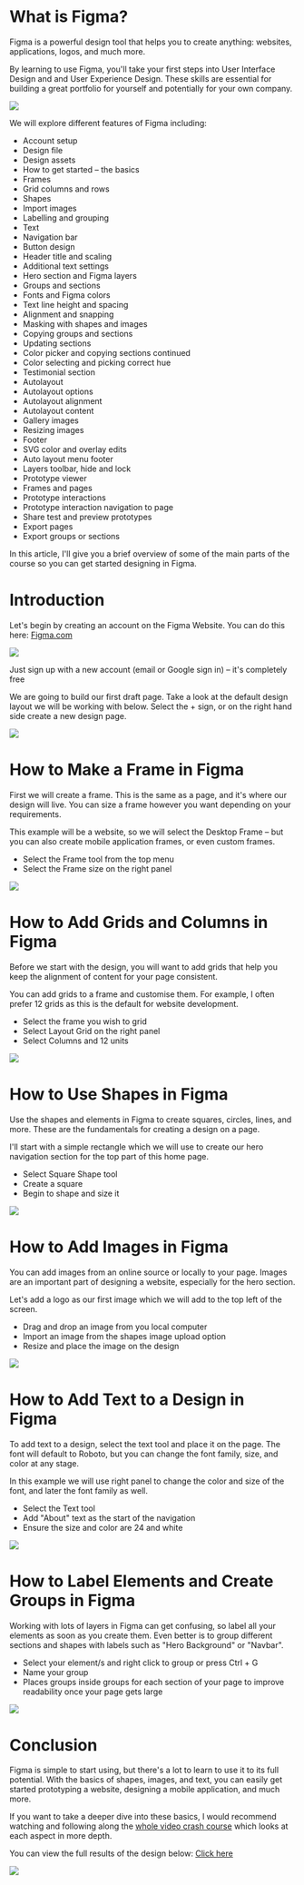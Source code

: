 
# What is Figma?

Figma is a powerful design tool that helps you to create anything: websites, applications, logos, and much more.

By learning to use Figma, you'll take your first steps into User Interface Design and and User Experience Design. These skills are essential for building a great portfolio for yourself and potentially for your own company.

<img src="/Library/Figma/Figma-Assets/figma.jpg">


We will explore different features of Figma including:

- Account setup
- Design file
- Design assets
- How to get started – the basics
- Frames
- Grid columns and rows
- Shapes
- Import images
- Labelling and grouping
- Text
- Navigation bar
- Button design
- Header title and scaling
- Additional text settings
- Hero section and Figma layers
- Groups and sections
- Fonts and Figma colors
- Text line height and spacing
- Alignment and snapping
- Masking with shapes and images
- Copying groups and sections
- Updating sections
- Color picker and copying sections continued
- Color selecting and picking correct hue
- Testimonial section
- Autolayout
- Autolayout options
- Autolayout alignment
- Autolayout content
- Gallery images
- Resizing images
- Footer
- SVG color and overlay edits
- Auto layout menu footer
- Layers toolbar, hide and lock
- Prototype viewer
- Frames and pages
- Prototype interactions
- Prototype interaction navigation to page
- Share test and preview prototypes
- Export pages
- Export groups or sections

In this article, I'll give you a brief overview of some of the main parts of the course so you can get started designing in Figma.


# Introduction

Let's begin by creating an account on the Figma Website. You can do this here: <a href="https://www.figma.com/files/recent?fuid=972406323692966114" target="_blank">Figma.com</a>

<img src="/Library/Figma/Figma-Assets/figma1.gif">

Just sign up with a new account (email or Google sign in) – it's completely free

We are going to build our first draft page. Take a look at the default design layout we will be working with below. Select the + sign, or on the right hand side create a new design page.

<img src="/Library/Figma/Figma-Assets/figma2.gif">

# How to Make a Frame in Figma

First we will create a frame. This is the same as a page, and it's where our design will live. You can size a frame however you want depending on your requirements.

This example will be a website, so we will select the Desktop Frame – but you can also create mobile application frames, or even custom frames.

- Select the Frame tool from the top menu
- Select the Frame size on the right panel

<img src="/Library/Figma/Figma-Assets/figma3.gif" >

# How to Add Grids and Columns in Figma

Before we start with the design, you will want to add grids that help you keep the alignment of content for your page consistent.

You can add grids to a frame and customise them. For example, I often prefer 12 grids as this is the default for website development.

- Select the frame you wish to grid
- Select Layout Grid on the right panel
- Select Columns and 12 units

<img src="/Library/Figma/Figma-Assets/figma4.gif" >


# How to Use Shapes in Figma

Use the shapes and elements in Figma to create squares, circles, lines, and more. These are the fundamentals for creating a design on a page.

I'll start with a simple rectangle which we will use to create our hero navigation section for the top part of this home page.

- Select Square Shape tool
- Create a square
- Begin to shape and size it


<img src="/Library/Figma/Figma-Assets/figma5.gif" >

# How to Add Images in Figma

You can add images from an online source or locally to your page. Images are an important part of designing a website, especially for the hero section.

Let's add a logo as our first image which we will add to the top left of the screen.

- Drag and drop an image from you local computer
- Import an image from the shapes image upload option
- Resize and place the image on the design

<img src="/Library/Figma/Figma-Assets/figma6.gif" >

# How to Add Text to a Design in Figma

To add text to a design, select the text tool and place it on the page. The font will default to Roboto, but you can change the font family, size, and color at any stage.

In this example we will use right panel to change the color and size of the font, and later the font family as well.

- Select the Text tool
- Add "About" text as the start of the navigation
- Ensure the size and color are 24 and white

<img src="/Library/Figma/Figma-Assets/figma7.gif" >

# How to Label Elements and Create Groups in Figma

Working with lots of layers in Figma can get confusing, so label all your elements as soon as you create them. Even better is to group different sections and shapes with labels such as "Hero Background" or "Navbar".

- Select your element/s and right click to group or press Ctrl + G
- Name your group
- Places groups inside groups for each section of your page to improve readability once your page gets large

<img src="/Library/Figma/Figma-Assets/figma8.gif" >

# Conclusion

Figma is simple to start using, but there's a lot to learn to use it to its full potential. With the basics of shapes, images, and text, you can easily get started prototyping a website, designing a mobile application, and much more.

If you want to take a deeper dive into these basics, I would recommend watching and following along the <a href="https://www.youtube.com/watch?v=lg7w3Ntfqy0" target="_blank" >whole video crash course</a> which looks at each aspect in more depth.

You can view the full results of the design below: <a href="https://www.figma.com/file/9kw3Z8n5t5l3BHAvyZy39X/Figma-Crash-Course-2021?node-id=0%3A1" target="_blank">Click here</a>

<img src="/Library/Figma/Figma-Assets/figma.jpg" >


